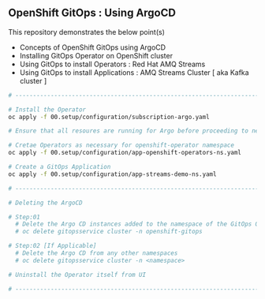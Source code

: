## **OpenShift GitOps : Using ArgoCD**

This repository demonstrates the below point(s)
* Concepts of OpenShift GitOps using ArgoCD
* Installing GitOps Operator on OpenShift cluster
* Using GitOps to install Operators : Red Hat AMQ Streams
* Using GitOps to install Applications : AMQ Streams Cluster \[ aka Kafka cluster \]

```bash
# ---------------------------------------------------------------------------------------------

# Install the Operator
oc apply -f 00.setup/configuration/subscription-argo.yaml

# Ensure that all resoures are running for Argo before proceeding to next step

# Cretae Operators as necessary for openshift-operator namespace
oc apply -f 00.setup/configuration/app-openshift-operators-ns.yaml

# Create a GitOps Application
oc apply -f 00.setup/configuration/app-streams-demo-ns.yaml

# ---------------------------------------------------------------------------------------------

# Deleting the ArgoCD

# Step:01
  # Delete the Argo CD instances added to the namespace of the GitOps Operator
  # oc delete gitopsservice cluster -n openshift-gitops

# Step:02 [If Applicable]
  # Delete the Argo CD from any other namespaces
  # oc delete gitopsservice cluster -n <namespace>

# Uninstall the Operator itself from UI

# ---------------------------------------------------------------------------------------------
```


